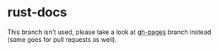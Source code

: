 # rust-docs

This branch isn't used, please take a look at [gh-pages](https://github.com/GuillaumeGomez/this-week-in-rust-docs/tree/gh-pages) branch instead (same goes for pull requests as well).